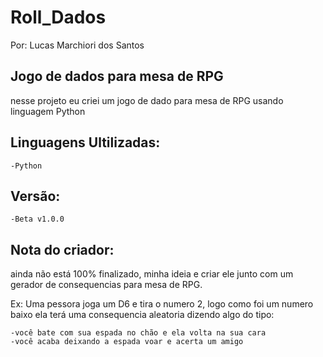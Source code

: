 # Roll_Dados
<p>Por: Lucas Marchiori dos Santos</p>

## Jogo de dados para mesa de RPG

nesse projeto eu criei um jogo de dado para mesa de RPG usando linguagem Python

## Linguagens Ultilizadas:
    -Python

## Versão:
    -Beta v1.0.0

## Nota do criador:
<p>ainda não está 100% finalizado, minha ideia e criar ele junto com um gerador de consequencias para mesa de RPG.</p> 
    <p>Ex: Uma pessora joga um D6 e tira o numero 2, logo como foi um numero baixo ela terá uma consequencia aleatoria dizendo algo do tipo:</p>
    
    -você bate com sua espada no chão e ela volta na sua cara
    -você acaba deixando a espada voar e acerta um amigo

    


